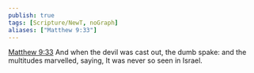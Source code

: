 ```yaml
---
publish: true
tags: [Scripture/NewT, noGraph]
aliases: ["Matthew 9:33"]
---
```

[Matthew 9:33](https://churchofjesuschrist.org/study/scriptures/nt/matt/9?lang=eng&id=p33#p33) And when the devil was cast out, the dumb spake: and the multitudes marvelled, saying, It was never so seen in Israel.
